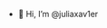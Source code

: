 - 👋 Hi, I’m @juliaxav1er
<!---
juliaxav1er/juliaxav1er is a ✨ special ✨ repository because its `README.md` (this file) appears on your GitHub profile.
You can click the Preview link to take a look at your changes.
--->
